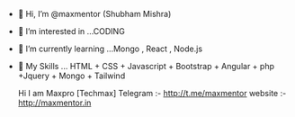 - 👋 Hi, I’m @maxmentor (Shubham Mishra)
- 👀 I’m interested in ...CODING
- 🌱 I’m currently learning ...Mongo , React , Node.js
- 💞️ My Skills ... HTML + CSS + Javascript + Bootstrap + Angular + php +Jquery + Mongo + Tailwind 

   Hi I am Maxpro [Techmax]
   Telegram :- http://t.me/maxmentor
   website :- http://maxmentor.in


